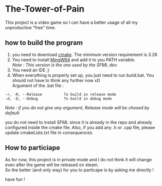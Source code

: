 # The-Tower-of-Pain
This project is a video game so I can have a better usage of all my unproductive "free" time.<br>

## how to build the program
1. you need to download [cmake](https://cmake.org/download/). The minimum version requirement is 3.26<br>
2. You need to install [MingW64](https://github.com/brechtsanders/winlibs_mingw/releases/download/13.1.0-16.0.5-11.0.0-msvcrt-r5/winlibs-x86_64-posix-seh-gcc-13.1.0-mingw-w64msvcrt-11.0.0-r5.7z) and add it to you PATH variable.<br>
<i>Note : This version is the one used by the SFML dev.</i><br>
3. You need an IDE ;)<br>
4. When everything is properly set up, you just need to run build.bat. You should not have to think any further now xD<br>
Argument of the .bat file :
```
-r, -R, --Release          To build in release mode
-d, -D, --Debug            To build in debug mode
```
<i>Note : if you do not give any argument, Release mode will be chosed by default</i><br>

you do not need to install SFML since it is already in the repo and already configured inside the cmake file. Also, if you add any .h or .cpp file, 
please update cmakeLists.txt file in consequences. <br>

## How to particiape
As for now, this project is in private mode and I do not think it will change even after the game will be released on steam.<br>
So the better (and only way) for you to particape is by asking me directly ! <br>

have fun !<br>

